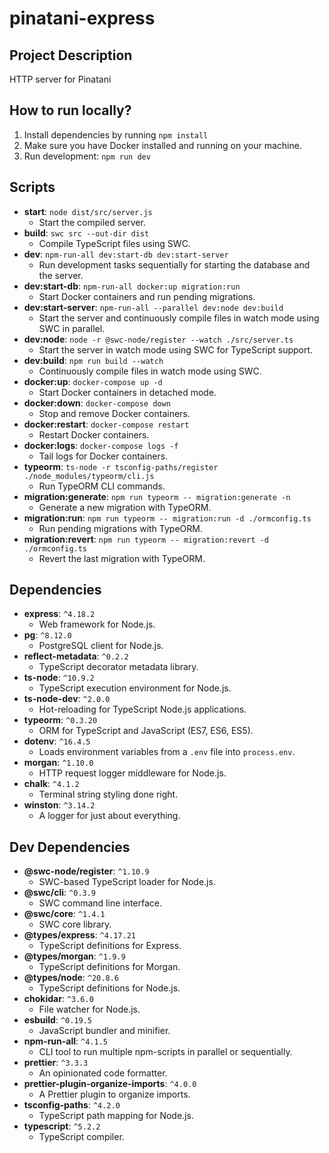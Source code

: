 # pinatani-express

## Project Description

HTTP server for Pinatani

## How to run locally?

1. Install dependencies by running `npm install`
2. Make sure you have Docker installed and running on your machine.
3. Run development: `npm run dev`

## Scripts

- **start**: `node dist/src/server.js`
  - Start the compiled server.
- **build**: `swc src --out-dir dist`
  - Compile TypeScript files using SWC.
- **dev**: `npm-run-all dev:start-db dev:start-server`
  - Run development tasks sequentially for starting the database and the server.
- **dev:start-db**: `npm-run-all docker:up migration:run`
  - Start Docker containers and run pending migrations.
- **dev:start-server**: `npm-run-all --parallel dev:node dev:build`
  - Start the server and continuously compile files in watch mode using SWC in parallel.
- **dev:node**: `node -r @swc-node/register --watch ./src/server.ts`
  - Start the server in watch mode using SWC for TypeScript support.
- **dev:build**: `npm run build --watch`
  - Continuously compile files in watch mode using SWC.
- **docker:up**: `docker-compose up -d`
  - Start Docker containers in detached mode.
- **docker:down**: `docker-compose down`
  - Stop and remove Docker containers.
- **docker:restart**: `docker-compose restart`
  - Restart Docker containers.
- **docker:logs**: `docker-compose logs -f`
  - Tail logs for Docker containers.
- **typeorm**: `ts-node -r tsconfig-paths/register ./node_modules/typeorm/cli.js`
  - Run TypeORM CLI commands.
- **migration:generate**: `npm run typeorm -- migration:generate -n`
  - Generate a new migration with TypeORM.
- **migration:run**: `npm run typeorm -- migration:run -d ./ormconfig.ts`
  - Run pending migrations with TypeORM.
- **migration:revert**: `npm run typeorm -- migration:revert -d ./ormconfig.ts`
  - Revert the last migration with TypeORM.

## Dependencies

- **express**: `^4.18.2`
  - Web framework for Node.js.
- **pg**: `^8.12.0`
  - PostgreSQL client for Node.js.
- **reflect-metadata**: `^0.2.2`
  - TypeScript decorator metadata library.
- **ts-node**: `^10.9.2`
  - TypeScript execution environment for Node.js.
- **ts-node-dev**: `^2.0.0`
  - Hot-reloading for TypeScript Node.js applications.
- **typeorm**: `^0.3.20`
  - ORM for TypeScript and JavaScript (ES7, ES6, ES5).
- **dotenv**: `^16.4.5`
  - Loads environment variables from a `.env` file into `process.env`.
- **morgan**: `^1.10.0`
  - HTTP request logger middleware for Node.js.
- **chalk**: `^4.1.2`
  - Terminal string styling done right.
- **winston**: `^3.14.2`
  - A logger for just about everything.

## Dev Dependencies

- **@swc-node/register**: `^1.10.9`
  - SWC-based TypeScript loader for Node.js.
- **@swc/cli**: `^0.3.9`
  - SWC command line interface.
- **@swc/core**: `^1.4.1`
  - SWC core library.
- **@types/express**: `^4.17.21`
  - TypeScript definitions for Express.
- **@types/morgan**: `^1.9.9`
  - TypeScript definitions for Morgan.
- **@types/node**: `^20.8.6`
  - TypeScript definitions for Node.js.
- **chokidar**: `^3.6.0`
  - File watcher for Node.js.
- **esbuild**: `^0.19.5`
  - JavaScript bundler and minifier.
- **npm-run-all**: `^4.1.5`
  - CLI tool to run multiple npm-scripts in parallel or sequentially.
- **prettier**: `^3.3.3`
  - An opinionated code formatter.
- **prettier-plugin-organize-imports**: `^4.0.0`
  - A Prettier plugin to organize imports.
- **tsconfig-paths**: `^4.2.0`
  - TypeScript path mapping for Node.js.
- **typescript**: `^5.2.2`
  - TypeScript compiler.
